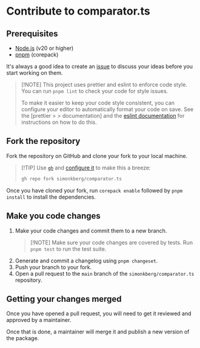 # Contribute to comparator.ts

## Prerequisites

- [Node.js] (v20 or higher)
- [pnpm] (corepack)

It's always a good idea to create an [issue] to discuss your ideas before you
start working on them.

> [!NOTE] This project uses prettier and eslint to enforce code style. You can
> run `pnpm lint` to check your code for style issues.
>
> To make it easier to keep your code style consistent, you can configure your
> editor to automatically format your code on save. See the [prettier > >
> documentation] and the [eslint documentation] for instructions on how to do
> this.

## Fork the repository

Fork the repository on GitHub and clone your fork to your local machine.

> [!TIP] Use [`gh`] and [configure it][gh-configure] to make this a breeze:
>
> ```sh
> gh repo fork simonkberg/comparator.ts
> ```

Once you have cloned your fork, run `corepack enable` followed by `pnpm install`
to install the dependencies.

## Make you code changes

1. Make your code changes and commit them to a new branch.
   > [!NOTE] Make sure your code changes are covered by tests. Run `pnpm test`
   > to run the test suite.
2. Generate and commit a changelog using `pnpm changeset`.
3. Push your branch to your fork.
4. Open a pull request to the `main` branch of the `simonkberg/comparator.ts`
   repository.

## Getting your changes merged

Once you have opened a pull request, you will need to get it reviewed and
approved by a maintainer.

Once that is done, a maintainer will merge it and publish a new version of the
package.

[Node.js]: https://nodejs.org/en/
[pnpm]: https://pnpm.io/
[issue]: https://github.com/simonkberg/comparator.ts/issues/new
[prettier documentation]: https://prettier.io/docs/en/editors.html
[eslint documentation]: https://eslint.org/docs/user-guide/integrations
[`gh`]: https://cli.github.com/
[gh-configure]: https://cli.github.com/manual/#configuration
